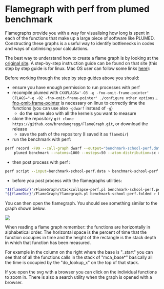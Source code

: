 # Flamegraph with perf from plumed benchmark

Flamegraphs provide you with a way for visualising how long is spent in each of the functions that make up a large piece of software like PLUMED.  Constructing these graphs is a useful way to 
identify bottlenecks in codes and ways of optimising your calculations.

The best way to understand how to create a flame graph is by looking at the [original site](https://www.brendangregg.com/FlameGraphs/cpuflamegraphs.html).
A step-by-step instruction guide can be found on that site (this step by step guide is for linux.  Mac OS user can follow some links [here](https://www.brendangregg.com/flamegraphs.html)):

Before working through the step by step guides above you should:
- ensure you have enough permission to run processes with perf
- recompile plumed with `CXXFLAGS='-O3 -g -fno-omit-frame-pointer' CFLAGS="-g -O2 -fno-omit-frame-pointer" ./configure other options` [-fno-omit-frame-pointer](https://www.brendangregg.com/FlameGraphs/cpuflamegraphs.html#C) is necessary on linux to correctly time the functions (you can use also `-gdwarf` instead of `-g`)
    - do the same also with all the kernels you want to measure
- clone the repository `git clone https://github.com/brendangregg/FlameGraph.git`, or download the release
    - save the path of the repository (I saved it as `flameDir`)
- run the benchmark with perf:
```bash
perf record -F99 --call-graph dwarf --output="benchmark-school-perf.data" \
    plumed benchmark --natoms=1000 --nsteps=50 --atom-distribution=sc > perf.out
```
- then post process with perf :
```bash
perf script --input=benchmark-school-perf.data > benchmark-school-perf.perf
```
- before you post process with the flamegraphs utilities:
```bash
"${flameDir}"/FlameGraph/stackcollapse-perf.pl benchmark-school-perf.perf > benchmark-school-perf.folded 
"${flameDir}"/FlameGraph/flamegraph.pl benchmark-school-perf.folded > benchmark-school-perf.svg
```
You can then open the flamegraph.  You should see something similar to the graph shown below.

![](benchmark-school-perf.svg)


When reading a flame graph remember: the functions are horizontally in alphabetical order.
The horizontal space is the percent of time that the function occupies in time and the height of the rectangle is the stack depth in which that function has been measured.

For example in the column on the right where the base is "_start" you can see that of all the functions calls in the stack of "mca_base*" basically all the time is occupied by the "do_lookup_x" on the top of that stack.

If you open the svg with a browser you can click on the individual functions to zoom in. There is also a search utility when the graph is opened with a browser.
